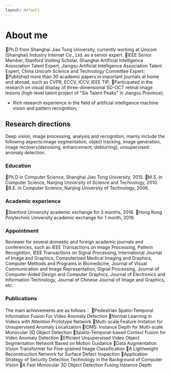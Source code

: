 ```yaml
---
layout: default
---
```



# About me

Ph.D from Shanghai Jiao Tong University, currently working at Unicom (Shanghai) Industry Internet Co., Ltd. as a senior expert.
IEEE Senior Member, Stanford Visiting Scholar, Shanghai Artificial Intelligence Association Talent Expert, Jiangsu Artificial Intelligence Association Talent Expert, China Unicom Science and Technology Committee Expert;
Published more than 30 academic papers in important journals at home and abroad, such as CVPR, ECCV, ICCV, IEEE TIP;
Participated in the research on visual display of three-dimensional SD-OCT retinal image lesions (high-level talent project of "Six Talent Peaks" in Jiangsu Province);
* Rich research experience in the field of artificial intelligence machine vision and pattern recognition;

## Research directions

Deep vision, image processing, analysis and recognition, mainly include the following aspects:image segmentation,
object tracking, image generation, image recovery(denoising, enhancement, deblurring), unsupervised anomaly detection.

### Education

Ph.D in Computer Science, Shanghai Jiao Tong University, 2015.
M.S. in Computer Science, Nanjing University of Science and Technology, 2010.
B.E. in Computer Science, Nanjing University of Technology, 2006.

### Academic experience

Stanford University academic exchange for 3 months, 2018.
Hong Kong Polytechnic University academic exchange for 1 month, 2019.

### Appointment

Reviewer for several domestic and foreign academic journals and conferences, such as IEEE Transactions on Image Processing,
Pattern Recognition, IEEE Transactions on Signal Processing, International Journal of Image and Graphics, Computerized
Medical Imaging and Graphics, Computer Methods and Programs in Biomedicine, Journal of Visual Communication and Image
Representation, Signal Processing, Journal of Computer-Aided Design and Computer Graphics, Journal of Electronics and
Information Technology, Journal of Chinese Journal of Image and Graphics, etc.

### Publications

The main achievements are as follows：
Pedestrian Spatio-Temporal Information Fusion For Video Anomaly Detection
Normal Learning in Videos with Attention Prototype Network
Multi-scale Feature Imitation for Unsupervised Anomaly Localization
IDMS: Instance Depth for Multi-scale Monocular 3D Object Detection
Spatio-Temporal-based Context Fusion for Video Anomaly Detection
Efficient Unsupervised Video Object Segmentation Network Based on Motion Guidance
Data Augmentation Vision Transformer for Fine-grained Image Classification
A Lightweight Reconstruction Network for Surface Defect Inspection
Application Strategy of Security Detection Technology in the Background of Computer Vision
A Fast Monocular 3D Object Detection Fusing Instance Depth



